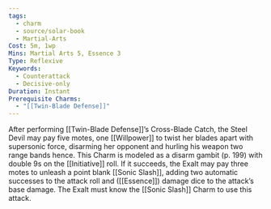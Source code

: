 ```yaml
---
tags:
  - charm
  - source/solar-book
  - Martial-Arts
Cost: 5m, 1wp
Mins: Martial Arts 5, Essence 3
Type: Reflexive
Keywords:
  - Counterattack
  - Decisive-only
Duration: Instant
Prerequisite Charms:
  - "[[Twin-Blade Defense]]"
---
```

After performing [[Twin-Blade Defense]]’s Cross-Blade Catch, the Steel Devil may pay five motes, one [[Willpower]] to twist her blades apart with supersonic force, disarming her opponent and hurling his weapon two range bands hence. This Charm is modeled as a disarm gambit (p. 199) with double 9s on the [[Initiative]] roll. If it succeeds, the Exalt may pay three motes to unleash a point blank [[Sonic Slash]], adding two automatic successes to the attack roll and ([[Essence]]) damage dice to the attack’s base damage. The Exalt must know the [[Sonic Slash]] Charm to use this attack.